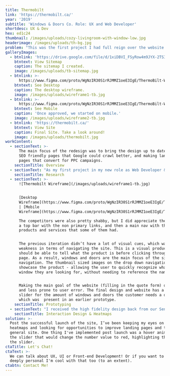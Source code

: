 ```yaml
---
title: Thermobilt
link: 'https://thermobilt.ca/'
year: '2019'
subtitle: 'Windows & Doors Co. Role: UX and Web Developer'
shortdesc: UX & Dev
hex: ed1c24
thumbnail: /images/uploads/cozy-livingroom-with-window-low.jpg
headerimage: /images/uploads/th-bg.jpg
problem: "This was the first project I had full reign over the website structure, via a sitemap. The homepage, mobile version and landing page were also wireframed for the first time in my new role as Web Developer & UX Specialist. \r\n\nThe main focus of the redesign was to bring the design up to date, create SEO friendly pages that Google could crawl better, and making landing pages that convert for PPC campaigns."
galleryImages:
  - btnlink: 'https://drive.google.com/file/d/1xiDBVI_FSyRow4m9JYX-2TSI4ejAmuRo/view'
    btntext: View Sitemap
    caption: The sitemap I created.
    image: /images/uploads/tb-sitemap.jpg
  - btnlink: >-
      https://www.figma.com/proto/WgNzIR30S1rRJMMZ1oeE3IgE/ThermoBilt-Wireframe?node-id=1%3A2133&scaling=min-zoom&redirected=1
    btntext: See Desktop
    caption: The desktop wireframe.
    image: /images/uploads/wireframe1-tb.jpg
  - btnlink: >-
      https://www.figma.com/proto/WgNzIR30S1rRJMMZ1oeE3IgE/ThermoBilt-Wireframe?node-id=120%3A2687&scaling=scale-down&redirected=1
    btntext: See Mobile
    caption: 'Once approved, we started on mobile.'
    image: /images/uploads/wireframe2-tb.jpg
  - btnlink: 'https://thermobilt.ca/'
    btntext: View Site
    caption: Final Site. Take a look around!
    image: /images/uploads/thermobilt.jpg
workContent:
  - sectionText: >-
      The main focus of the redesign was to bring the design up to date, create
      SEO friendly pages that Google could crawl better, and making landing
      pages that convert for PPC campaigns.
    sectionTitle: Overview
  - sectionText: "As my first project in my new role as Web Developer & UX Specialist, I had full reign over the website structure and some of the layout. \r\n\nI first surveyed their competitors by looking at their sitemaps. There wasn’t much of a variance between other competitors’ sitemaps, as there wasn’t much wiggle room for the industry.\r\n\nI kept the sitemap pretty close to the old one after much deliberation, except I kept URL structure in mind. On the old site, there were 23 landing pages per service area, which added up to **345 landing pages in total**! To fix this, I created a main services page, with sub pages for each one. Bringing **345 pages down to just 16**. I also threw in an FAQ, and changed the hierarchy of a couple of pages."
    sectionTitle: Research
  - sectionText: >-
      ![Thermobilt Wireframe](/images/uploads/wireframe1-tb.jpg)


      [Desktop
      Wireframe](https://www.figma.com/proto/WgNzIR30S1rRJMMZ1oeE3IgE/ThermoBilt-Wireframe?node-id=1%3A2133&scaling=min-zoom&redirected=1)
      | [Mobile
      Wireframe](https://www.figma.com/proto/WgNzIR30S1rRJMMZ1oeE3IgE/ThermoBilt-Wireframe?node-id=120%3A2687&scaling=scale-down&redirected=1)

      The competitors were also pretty shabby, but I did appreciate the ease of
      a top bar with the non primary links, and then a main nav with their
      products and services that some of them had. 


      The previous iteration didn’t have a lot of visual cues, which was a
      weakness in terms of navigating the site. This is a visual product, a user
      should be able to tell what the product is before clicking through to the
      page. As a result, windows and doors are the main focus of the site
      navigation. The thumbnail sized images on the drop down navigation
      showcase the product - allowing the user to quickly recognize what type of
      window they are looking for, without needing to reference the name. 


      Making the main goal of the website (filling in the quote form) quicker
      and less prone to user error. The final design and website has a number
      slider for the amount of windows and doors the customer needs a quote on,
      which was  present in an earlier prototype.
    sectionTitle: Prototyping
  - sectionText: "I received the high fidelity design back from our Senior Graphic Designer and started to work on developing the website. I experimented with the [AoS (animate on scroll)](https://michalsnik.github.io/aos/) javascript library to draw attention to certain aspects and headlines of the site. I focused on trying to be eye catching but not cheesy, making animations useful over flashy. I also used floating labels [(as featured in my blog post)](https://jasonsomai.com/blog/how-to-do-floating-labels-for-cf-7/). \r\n\nWe had a temporary landing page set up, and we noticed in Crazy Egg that users were trying to click on static product images. Since we didn't want users to click away, I created a lightbox solution to show a bit more info, but drew the user back to submitting a quote."
    sectionTitle: Interaction Design & Heatmaps
solution: >-
  Post the successful launch of the site, I’ve been keeping my eyes on the
  heatmaps and looking for opportunities to improve landing pages and the
  general site. One thing I've implemented post launch was a hover animation on
  the slider that would change the number value to red, highlighting the use of
  the slider.
ctaTitle: Let's Chat!
ctaText: >-
  We can talk about UX, UI or Front-end Development! Or if you want to get
  deeply personal I'm cool with that too (to an extent).
ctabtn: Contact Me!
---
```


